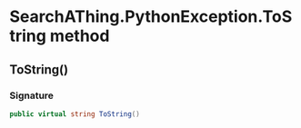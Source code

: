 # SearchAThing.PythonException.ToString method
## ToString()
### Signature
```csharp
public virtual string ToString()
```
